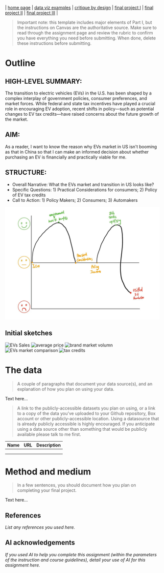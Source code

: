 | [home page](https://cmustudent.github.io/tswd-portfolio-templates/) | [data viz examples](dataviz-examples) | [critique by design](critique-by-design) | [final project I](final-project-part-one) | [final project II](final-project-part-two) | [final project III](final-project-part-three) |


> Important note: this template includes major elements of Part I, but the instructions on Canvas are the authoritative source.  Make sure to read through the assignment page and review the rubric to confirm you have everything you need before submitting.  When done, delete these instructions before submitting.

# Outline 
 
## HIGH-LEVEL SUMMARY:
The transition to electric vehicles (EVs) in the U.S. has been shaped by a complex interplay of government policies, consumer preferences, and market forces. While federal and state tax incentives have played a crucial role in encouraging EV adoption, recent shifts in policy—such as potential changes to EV tax credits—have raised concerns about the future growth of the market. 

## AIM:

As a reader, I want to know the reason why EVs market in US isn't booming as that in China so that I can make an informed decision about whether purchasing an EV is financially and practically viable for me. 

## STRUCTURE:

- Overall Narrative: What the EVs market and transition in US looks like?
- Specific Questions: 1) Practical Considerations for consumers; 2) Policy of EV tax credits
- Call to Action: 1) Policy Makers; 2) Consumers; 3) Automakers

![Story Arc](WechatIMG1.jpg)


## Initial sketches

![EVs Sales](21738720148.jpg)
![average price](31738720169.jpg)
![brand market volumn](41738720186.jpg)
![EVs market comparison](51738720204.jpg)
![tax credits](61738720217.jpg)





# The data
> A couple of paragraphs that document your data source(s), and an explanation of how you plan on using your data. 

Text here...

> A link to the publicly-accessible datasets you plan on using, or a link to a copy of the data you've uploaded to your Github repository, Box account or other publicly-accessible location. Using a datasource that is already publicly accessible is highly encouraged.  If you anticipate using a data source other than something that would be publicly available please talk to me first. 

| Name | URL | Description |
|------|-----|-------------|
|      |     |             |
|      |     |             |
|      |     |             |

# Method and medium
> In a few sentences, you should document how you plan on completing your final project. 

Text here...

## References
_List any references you used here._

## AI acknowledgements
_If you used AI to help you complete this assignment (within the parameters of the instruction and course guidelines), detail your use of AI for this assignment here._
